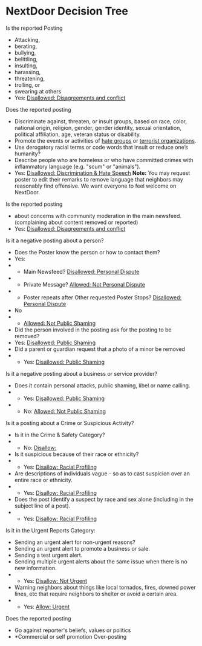 # NextDoor Decision Tree

Is the reported Posting
* Attacking, 
* berating, 
* bullying, 
* belittling, 
* insulting, 
* harassing, 
* threatening, 
* trolling, or 
* swearing at others
* Yes: [Disallowed: Disagreements and conflict](https://help.nextdoor.com/s/article/be-helpful-not-hurtful?language=en_US#1)

Does the reported posting
* Discriminate against, threaten, or insult groups, based on race, color, national origin, religion, gender, gender identity, sexual orientation, political affiliation, age, veteran status or disability.
* Promote the events or activities of  [hate groups](https://en.wikipedia.org/wiki/Hate_group)  or  [terrorist organizations](https://en.wikipedia.org/wiki/List_of_designated_terrorist_groups).
* Use derogatory racial terms or code words that insult or reduce one’s humanity?
* Describe people who are homeless or who have committed crimes with inflammatory language (e.g. "scum" or "animals").
* Yes: [Disallowed: Discrimination & Hate Speech](https://help.nextdoor.com/s/article/be-helpful-not-hurtful?language=en_US#4)
**Note:** You may request poster to edit their remarks to remove language that neighbors may reasonably find offensive. We want everyone to feel welcome on NextDoor.

Is the reported posting
* about  concerns with community moderation in the main newsfeed. (complaining about content removed or reported)
* Yes: [Disallowed: Disagreements and conflict](https://help.nextdoor.com/s/article/be-helpful-not-hurtful?language=en_US#1)

Is it a negative posting about a person?
* Does the Poster know the person or how to contact them?
* Yes: 
* * Main Newsfeed? [Disallowed: Personal Dispute](https://help.nextdoor.com/s/article/be-helpful-not-hurtful?language=en_US#3)
* * Private Message? [Allowed: Not Personal Dispute](https://help.nextdoor.com/s/article/be-helpful-not-hurtful?language=en_US#3)
* * Poster repeats after Other requested Poster Stops? [Disallowed: Personal Dispute](https://help.nextdoor.com/s/article/be-helpful-not-hurtful?language=en_US#3)
* No
* * [Allowed: Not Public Shaming](https://help.nextdoor.com/s/article/be-helpful-not-hurtful?language=en_US#2)
* Did the person involved in the posting ask for the posting to be removed?
* Yes: [Disallowed: Public Shaming](https://help.nextdoor.com/s/article/be-helpful-not-hurtful?language=en_US#2)
* Did a parent or guardian request that a photo of a minor be removed
* * Yes: [Disallowed: Public Shaming](https://help.nextdoor.com/s/article/be-helpful-not-hurtful?language=en_US#2)

Is it a negative posting about a business or service provider?
* Does it contain personal attacks, public shaming, libel or name calling. 
* * Yes: [Disallowed: Public Shaming](https://help.nextdoor.com/s/article/be-helpful-not-hurtful?language=en_US#2)
* * No: [Allowed: Not Public Shaming](https://help.nextdoor.com/s/article/be-helpful-not-hurtful?language=en_US#2)

Is it a posting about a Crime or Suspicious Activity?
* Is it in the Crime & Safety Category?
* * No: [Disallow: ](https://help.nextdoor.com/s/article/be-helpful-not-hurtful?language=en_US#5)
* Is it suspicious because of their race or ethnicity?
* * Yes: [Disallow: Racial Profiling](https://help.nextdoor.com/s/article/be-helpful-not-hurtful?language=en_US#5)
* Are descriptions of individuals vague  - so as to cast suspicion over an entire race or ethnicity.
* * Yes: [Disallow: Racial Profiling](https://help.nextdoor.com/s/article/be-helpful-not-hurtful?language=en_US#5)
* Does the post Identify a suspect by race and sex alone (including in the subject line of a post).
* * Yes: [Disallow: Racial Profiling](https://help.nextdoor.com/s/article/be-helpful-not-hurtful?language=en_US#5)

Is it in the Urgent Reports Category:
* Sending an urgent alert for non-urgent reasons?
* Sending an urgent alert to promote a business or sale.
* Sending a test urgent alert.
* Sending multiple urgent alerts about the same issue when there is no new information.
* * Yes: [Disallow: Not Urgent](https://help.nextdoor.com/s/article/be-helpful-not-hurtful?language=en_US#5)
* Warning  neighbors about things like local tornados, fires, downed power lines, etc that require neighbors to shelter or avoid a certain area.
* * Yes: [Allow: Urgent](https://help.nextdoor.com/s/article/be-helpful-not-hurtful?language=en_US#5)

Does the reported posting
* Go against reporter's beliefs, values or politics
* *Commercial or self promotion
Over-posting
<!--stackedit_data:
eyJoaXN0b3J5IjpbMTExODY2MzYyMiwxODY3ODAzNTg4LDM2MD
QyODk2NCwyMjYzMjg3NjgsLTIwMDYxNDk1NzNdfQ==
-->